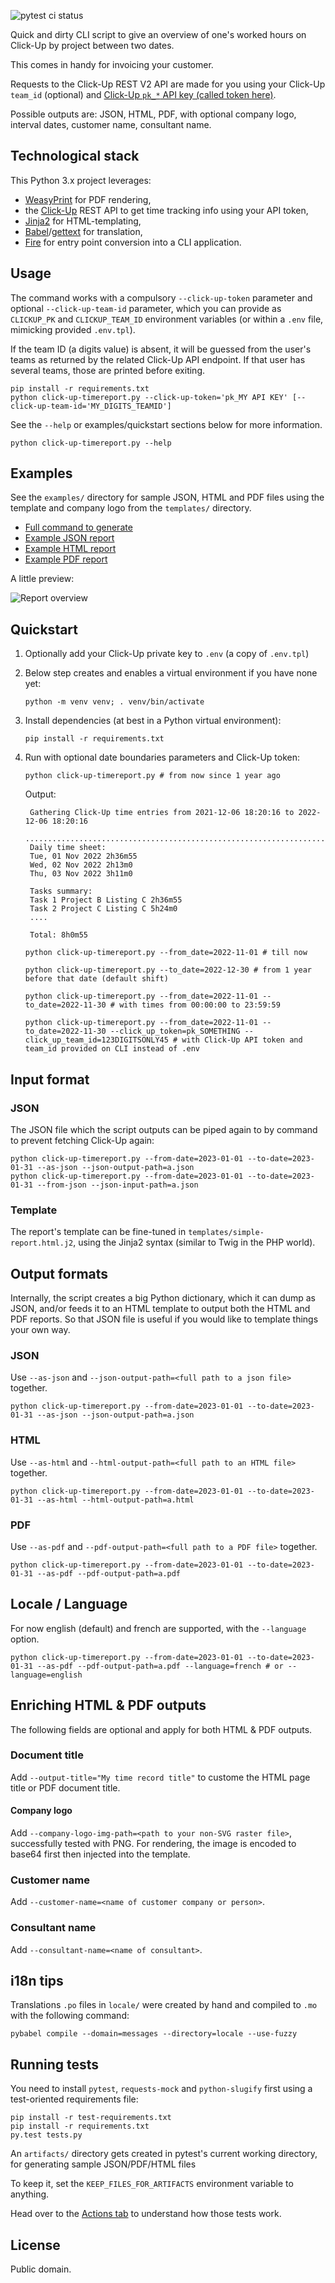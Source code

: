 ![pytest ci status](https://github.com/myselfhimself/click-up-timesheeting/actions/workflows/ci.yml/badge.svg?branch=main)

Quick and dirty CLI script to give an overview of one's worked hours on Click-Up by project between two dates.

This comes in handy for invoicing your customer.

Requests to the Click-Up REST V2 API are made for you using your Click-Up `team_id` (optional) and [Click-Up `pk_*` API key (called token here)](https://clickup.com/api/developer-portal/trytheapi/#step-1-enter-your-api-key).

Possible outputs are: JSON, HTML, PDF, with optional company logo, interval dates, customer name, consultant name.

## Technological stack

This Python 3.x project leverages:
- [WeasyPrint](https://weasyprint.org/) for PDF rendering,
- the [Click-Up](https://clickup.com/) REST API to get time tracking info using your API token,
- [Jinja2](https://jinja.palletsprojects.com/en/3.1.x/) for HTML-templating,
- [Babel](https://babel.pocoo.org/en/latest/index.html)/[gettext](https://python.readthedocs.io/en/latest/library/gettext.html) for translation,
- [Fire](https://google.github.io/python-fire/) for entry point conversion into a CLI application.

## Usage

The command works with a compulsory `--click-up-token` parameter and optional `--click-up-team-id` parameter, which you can provide as `CLICKUP_PK` and `CLICKUP_TEAM_ID` environment variables (or within a `.env` file, mimicking provided `.env.tpl`).

If the team ID (a digits value) is absent, it will be guessed from the user's teams as returned by the related Click-Up API endpoint. If that user has several teams, those are printed before exiting.

```
pip install -r requirements.txt
python click-up-timereport.py --click-up-token='pk_MY API KEY' [--click-up-team-id='MY_DIGITS_TEAMID']
```

See the `--help` or examples/quickstart sections below for more information.

```
python click-up-timereport.py --help
```

## Examples

See the `examples/` directory for sample JSON, HTML and PDF files using the template and company logo from the `templates/` directory.

- [Full command to generate](examples/command.md)
- [Example JSON report](examples/example1.json)
- [Example HTML report](examples/example1.html)
- [Example PDF report](examples/example1.pdf)

A little preview:

![Report overview](examples/report_overview.png)

## Quickstart

1. Optionally add your Click-Up private key to `.env` (a copy of `.env.tpl`)
1. Below step creates and enables a virtual environment if you have none yet:

    ``python -m venv venv; . venv/bin/activate``

1. Install dependencies (at best in a Python virtual environment):

    ``pip install -r requirements.txt``

1. Run with optional date boundaries parameters and Click-Up token:

    ``python click-up-timereport.py # from now since 1 year ago``

    Output:
    ```
     Gathering Click-Up time entries from 2021-12-06 18:20:16 to 2022-12-06 18:20:16
     ...................................................................................................................................
     Daily time sheet:
     Tue, 01 Nov 2022 2h36m55
     Wed, 02 Nov 2022 2h13m0
     Thu, 03 Nov 2022 3h11m0

     Tasks summary:
     Task 1 Project B Listing C 2h36m55
     Task 2 Project C Listing C 5h24m0
     ....
     
     Total: 8h0m55
     ```

    ``python click-up-timereport.py --from_date=2022-11-01 # till now``

    ``python click-up-timereport.py --to_date=2022-12-30 # from 1 year before that date (default shift)``

    ``python click-up-timereport.py --from_date=2022-11-01 --to_date=2022-11-30 # with times from 00:00:00 to 23:59:59``

    ``python click-up-timereport.py --from_date=2022-11-01 --to_date=2022-11-30 --click_up_token=pk_SOMETHING --click_up_team_id=123DIGITSONLY45 # with Click-Up API token and team_id provided on CLI instead of .env``

## Input format
### JSON
The JSON file which the script outputs can be piped again to by command to prevent fetching Click-Up again:
```
python click-up-timereport.py --from-date=2023-01-01 --to-date=2023-01-31 --as-json --json-output-path=a.json
python click-up-timereport.py --from-date=2023-01-01 --to-date=2023-01-31 --from-json --json-input-path=a.json
```

### Template
The report's template can be fine-tuned in `templates/simple-report.html.j2`, using the Jinja2 syntax (similar to Twig in the PHP world).

## Output formats
Internally, the script creates a big Python dictionary, which it can dump as JSON, and/or feeds it to an HTML template to output both the HTML and PDF reports. So that JSON file is useful if you would like to template things your own way.

### JSON
Use `--as-json` and `--json-output-path=<full path to a json file>` together.

```
python click-up-timereport.py --from-date=2023-01-01 --to-date=2023-01-31 --as-json --json-output-path=a.json
```

### HTML
Use `--as-html` and `--html-output-path=<full path to an HTML file>` together.

```
python click-up-timereport.py --from-date=2023-01-01 --to-date=2023-01-31 --as-html --html-output-path=a.html
```

### PDF
Use `--as-pdf` and `--pdf-output-path=<full path to a PDF file>` together.

```
python click-up-timereport.py --from-date=2023-01-01 --to-date=2023-01-31 --as-pdf --pdf-output-path=a.pdf
```

## Locale / Language
For now english (default) and french are supported, with the `--language` option.

```
python click-up-timereport.py --from-date=2023-01-01 --to-date=2023-01-31 --as-pdf --pdf-output-path=a.pdf --language=french # or --language=english
```

## Enriching HTML & PDF outputs
The following fields are optional and apply for both HTML & PDF outputs.

### Document title
Add `--output-title="My time record title"` to custome the HTML page title or PDF document title.

#### Company logo
Add `--company-logo-img-path=<path to your non-SVG raster file>`, successfully tested with PNG. For rendering, the image is encoded to base64 first then injected into the template.

### Customer name
Add `--customer-name=<name of customer company or person>`.

### Consultant name
Add `--consultant-name=<name of consultant>`.

## i18n tips

Translations `.po` files in `locale/` were created by hand and compiled to `.mo` with the following command:
```
pybabel compile --domain=messages --directory=locale --use-fuzzy
```

## Running tests
You need to install `pytest`, `requests-mock` and `python-slugify` first using a test-oriented requirements file:
```
pip install -r test-requirements.txt
pip install -r requirements.txt
py.test tests.py
```

An `artifacts/` directory gets created in pytest's current working directory, for generating sample JSON/PDF/HTML files

To keep it, set the `KEEP_FILES_FOR_ARTIFACTS` environment variable to anything.

Head over to the [Actions tab](https://github.com/myselfhimself/click-up-timesheeting/actions) to understand how those tests work.


## License

Public domain.
